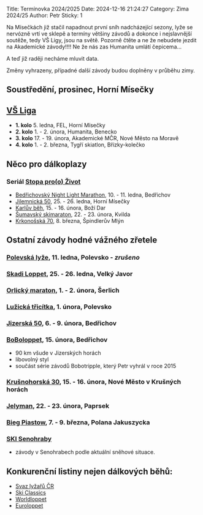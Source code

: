 Title: Termínovka 2024/2025
Date: 2024-12-16 21:24:27
Category: Zima 2024/25
Author: Petr
Sticky: 1

Na Mísečkách již stačil napadnout první sníh nadcházející sezony, lyže se nervózně vrtí ve sklepě a termíny většiny závodů a dokonce i nejslavnější soutěže, tedy VŠ Ligy, jsou na světě. Pozorně čtěte a ne že nebudete jezdit na Akademické závody!!!! Ne že nás zas Humanita umlátí čepicema...

A teď již raději necháme mluvit data.

Změny vyhrazeny, případné další závody budou doplněny v průběhu zimy.

Soustředění, prosinec, Horní Mísečky
------------------------------------

[VŠ Liga](https://www.vs-liga.cz/)
---------------------------------

- **1. kolo** 5. ledna, FEL, Horní Mísečky
- **2. kolo** 1. - 2. února, Humanita, Benecko
- **3. kolo** 17. - 19. února, Akademické MČR, Nové Město na Moravě
- **4. kolo** 1. - 2. března, Tygří skiatlon, Břízky-kolečko

Něco pro dálkoplazy
-------------------

### Seriál [Stopa pro(o) Život](https://www.stopaprozivot.cz/)

- [Bedřichovský Night Light Marathon](https://stopaprozivot.cz/zavody/bnlm/propozice), 10. - 11. ledna, Bedřichov
- [Jilemnická 50](https://stopaprozivot.cz/zavody/jilemnicka-50/propozice), 25. - 26. ledna, Horní Mísečky
- [Karlův běh](https://stopaprozivot.cz/zavody/cardion-karluv-beh/propozice), 15. - 16. února, Boží Dar
- [Šumavský skimaraton](https://stopaprozivot.cz/zavody/sumavsky-skimaraton-tv-nova/propozice), 22. - 23. února, Kvilda
- [Krkonošská 70](https://stopaprozivot.cz/zavody/krkonosska-70/propozice), 8. března, Špindlerův Mlýn

Ostatní závody hodné vážného zřetele
------------------------------------

### [Polevská lyže](https://skipolevsko.estranky.cz/clanky/zavody/polevska-lyze/), 11. ledna, Polevsko - *zrušeno*

### [Skadi Loppet](https://www.skadi-loppet.de/), 25. - 26. ledna, Velký Javor

### [Orlický maraton](https://orlickymaraton.cz/), 1. - 2. února, Šerlich

### [Lužická třicítka](https://skipolevsko.estranky.cz/clanky/zavody/luzicka-tricitka/), 1. února, Polevsko

### [Jizerská 50](https://jiz50.cz), 6. - 9. února, Bedřichov

### [BoBoloppet](https://www.boboloppet.com/boboloppet/), 15. února, Bedřichov

- 90 km všude v Jizerských horách
- libovolný styl
- součást série závodů Bobotripple, který Petr vyhrál v roce 2015

### [Krušnohorská 30](https://www.k30.cz/), 15. - 16. února, Nové Město v Krušných horách

### [Jelyman](https://jelyman.ssu.cz/), 22. - 23. února, Paprsek

### [Bieg Piastow](https://bieg-piastow.pl), 7. - 9. března, Polana Jakuszycka

### [SKI Senohraby](https://www.senohraby.cz/info-o-obci-1/ski-senohraby-1/)

- závody v Senohrabech podle aktuální sněhové situace.

Konkurenční listiny nejen dálkových běhů:
-----------------------------------------

- [Svaz lyžařů ČR](https://evidence.czech-ski.com/kalendar-a-vysledky)
- [Ski Classics](https://www.skiclassics.com/)
- [Worldloppet](https://www.worldloppet.com/)
- [Euroloppet](https://www.euroloppet.com/)
